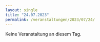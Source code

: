 ```yaml
---
layout: single
title: "24.07.2023"
permalink: /veranstaltungen/2023/07/24/
---
```


Keine Veranstaltung an diesem Tag.
